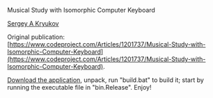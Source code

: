 Musical Study with Isomorphic Computer Keyboard[](title)

[Sergey A Kryukov](http://www.SAKryukov.org)

Original publication: [https://www.codeproject.com/Articles/1201737/Musical-Study-with-Isomorphic-Computer-Keyboard](https://www.codeproject.com/Articles/1201737/Musical-Study-with-Isomorphic-Computer-Keyboard).

[Download the application](IsomorphicMIDIKeyboard.zip), unpack, run "build.bat" to build it; start by running the executable file in "bin.Release". Enjoy! 